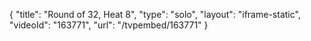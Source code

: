 {
    "title": "Round of 32, Heat 8",
    "type": "solo",
    "layout": "iframe-static",
    "videoId": "163771",
    "url": "\/tvpembed\/163771"
}